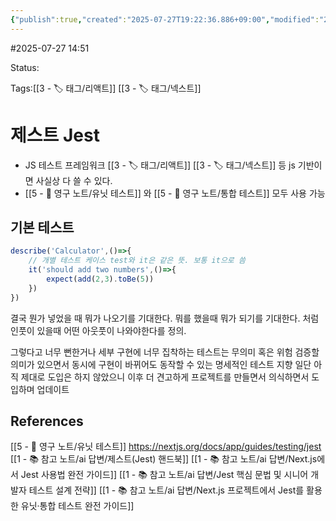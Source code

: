 ```yaml
---
{"publish":true,"created":"2025-07-27T19:22:36.886+09:00","modified":"2025-08-01T00:19:45.515+09:00","cssclasses":""}
---
```


#2025-07-27 14:51

Status: 

Tags:[[3 - 🏷️ 태그/리액트]] [[3 - 🏷️ 태그/넥스트]]

# 제스트 Jest
- JS 테스트 프레임워크 [[3 - 🏷️ 태그/리액트]] [[3 - 🏷️ 태그/넥스트]] 등 js 기반이면 사실상 다 쓸 수 있다.
- [[5 - 💎 영구 노트/유닛 테스트]] 와 [[5 - 💎 영구 노트/통합 테스트]] 모두 사용 가능

## 기본 테스트
```typescript
describe('Calculator',()=>{
	// 개별 테스트 케이스 test와 it은 같은 뜻. 보통 it으로 씀
	it('should add two numbers',()=>{
		expect(add(2,3).toBe(5))
	})
})
```
결국 뭔가 넣었을 때 뭐가 나오기를 기대한다.
뭐를 했을때 뭐가 되기를 기대한다. 처럼
인풋이 있을때 어떤 아웃풋이 나와야한다를 정의.

그렇다고 너무 뻔한거나 세부 구현에 너무 집착하는 테스트는 무의미 혹은 위험
검증할 의미가 있으면서 동시에 구현이 바뀌어도 동작할 수 있는 명세적인 테스트 지향
일단 아직 제대로 도입은 하지 않았으니 이후 더 견고하게 프로젝트를 만들면서 의식하면서 도입하며 업데이트
## References
 [[5 - 💎 영구 노트/유닛 테스트]]
 https://nextjs.org/docs/app/guides/testing/jest
 [[1 - 📚 참고 노트/ai 답변/제스트(Jest) 핸드북]]
 [[1 - 📚 참고 노트/ai 답변/Next.js에서 Jest 사용법 완전 가이드]]
[[1 - 📚 참고 노트/ai 답변/Jest 핵심 문법 및 시니어 개발자 테스트 설계 전략]]
[[1 - 📚 참고 노트/ai 답변/Next.js 프로젝트에서 Jest를 활용한 유닛·통합 테스트 완전 가이드]]